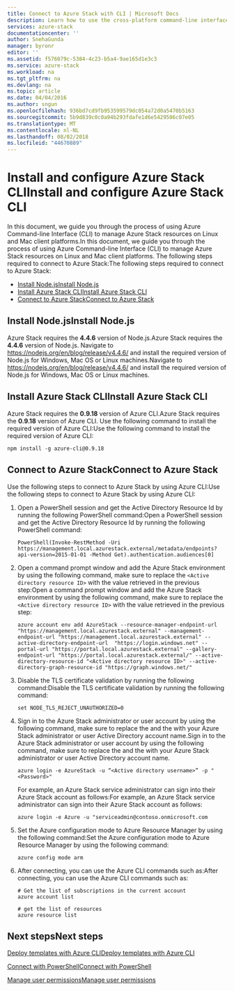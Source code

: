 ```yaml
---
title: Connect to Azure Stack with CLI | Microsoft Docs
description: Learn how to use the cross-platform command-line interface (CLI) to manage and deploy resources on Azure Stack
services: azure-stack
documentationcenter: ''
author: SnehaGunda
manager: byronr
editor: ''
ms.assetid: f576079c-5384-4c23-b5a4-9ae165d1e3c3
ms.service: azure-stack
ms.workload: na
ms.tgt_pltfrm: na
ms.devlang: na
ms.topic: article
ms.date: 04/04/2016
ms.author: sngun
ms.openlocfilehash: 936bd7cd9fb953599579dc054a72d0a5470b5163
ms.sourcegitcommit: 5b9d839c0c0a94b293fdafe1d6e5429506c07e05
ms.translationtype: MT
ms.contentlocale: nl-NL
ms.lasthandoff: 08/02/2018
ms.locfileid: "44670889"
---
```

# <a name="install-and-configure-azure-stack-cli"></a><span data-ttu-id="472a4-103">Install and configure Azure Stack CLI</span><span class="sxs-lookup"><span data-stu-id="472a4-103">Install and configure Azure Stack CLI</span></span>

<span data-ttu-id="472a4-104">In this document, we guide you through the process of using Azure Command-line Interface (CLI) to manage Azure Stack resources on Linux and Mac client platforms.</span><span class="sxs-lookup"><span data-stu-id="472a4-104">In this document, we guide you through the process of using Azure Command-line Interface (CLI) to manage Azure Stack resources on Linux and Mac client platforms.</span></span> <span data-ttu-id="472a4-105">The following steps required to connect to Azure Stack:</span><span class="sxs-lookup"><span data-stu-id="472a4-105">The following steps required to connect to Azure Stack:</span></span>

* [<span data-ttu-id="472a4-106">Install Node.js</span><span class="sxs-lookup"><span data-stu-id="472a4-106">Install Node.js</span></span>](#install-nodejs)
* [<span data-ttu-id="472a4-107">Install Azure Stack CLI</span><span class="sxs-lookup"><span data-stu-id="472a4-107">Install Azure Stack CLI</span></span>](#install-azure-stack-cli)
* [<span data-ttu-id="472a4-108">Connect to Azure Stack</span><span class="sxs-lookup"><span data-stu-id="472a4-108">Connect to Azure Stack</span></span>](#connect-to-azure-stack)

## <a name="install-nodejs"></a><span data-ttu-id="472a4-109">Install Node.js</span><span class="sxs-lookup"><span data-stu-id="472a4-109">Install Node.js</span></span>
<span data-ttu-id="472a4-110">Azure Stack requires the **4.4.6** version of Node.js.</span><span class="sxs-lookup"><span data-stu-id="472a4-110">Azure Stack requires the **4.4.6** version of Node.js.</span></span> <span data-ttu-id="472a4-111">Navigate to https://nodejs.org/en/blog/release/v4.4.6/ and install the required version of Node.js for Windows, Mac OS or Linux machines.</span><span class="sxs-lookup"><span data-stu-id="472a4-111">Navigate to https://nodejs.org/en/blog/release/v4.4.6/ and install the required version of Node.js for Windows, Mac OS or Linux machines.</span></span>

## <a name="install-azure-stack-cli"></a><span data-ttu-id="472a4-112">Install Azure Stack CLI</span><span class="sxs-lookup"><span data-stu-id="472a4-112">Install Azure Stack CLI</span></span>
<span data-ttu-id="472a4-113">Azure Stack requires the **0.9.18** version of Azure CLI.</span><span class="sxs-lookup"><span data-stu-id="472a4-113">Azure Stack requires the **0.9.18** version of Azure CLI.</span></span> <span data-ttu-id="472a4-114">Use the following command to install the required version of Azure CLI:</span><span class="sxs-lookup"><span data-stu-id="472a4-114">Use the following command to install the required version of Azure CLI:</span></span>

```
npm install -g azure-cli@0.9.18
```

## <a name="connect-to-azure-stack"></a><span data-ttu-id="472a4-115">Connect to Azure Stack</span><span class="sxs-lookup"><span data-stu-id="472a4-115">Connect to Azure Stack</span></span>
<span data-ttu-id="472a4-116">Use the following steps to connect to Azure Stack by using Azure CLI:</span><span class="sxs-lookup"><span data-stu-id="472a4-116">Use the following steps to connect to Azure Stack by using Azure CLI:</span></span>

1. <span data-ttu-id="472a4-117">Open a PowerShell session and get the Active Directory Resource Id by running the following PowerShell command:</span><span class="sxs-lookup"><span data-stu-id="472a4-117">Open a PowerShell session and get the Active Directory Resource Id by running the following PowerShell command:</span></span>

   ```
   PowerShell(Invoke-RestMethod -Uri https://management.local.azurestack.external/metadata/endpoints?api-version=2015-01-01 -Method Get).authentication.audiences[0]
   ```
   
2. <span data-ttu-id="472a4-118">Open a command prompt window and add the Azure Stack environment by using the following command, make sure to replace the `<Active directory resource ID>` with the value retrieved in the previous step:</span><span class="sxs-lookup"><span data-stu-id="472a4-118">Open a command prompt window and add the Azure Stack environment by using the following command, make sure to replace the `<Active directory resource ID>` with the value retrieved in the previous step:</span></span>

   ```
   azure account env add AzureStack --resource-manager-endpoint-url "https://management.local.azurestack.external" --management-endpoint-url "https://management.local.azurestack.external" --active-directory-endpoint-url  "https://login.windows.net" --portal-url "https://portal.local.azurestack.external" --gallery-endpoint-url "https://portal.local.azurestack.external/" --active-directory-resource-id "<Active directory resource ID>" --active-directory-graph-resource-id "https://graph.windows.net/"  
   ```

3. <span data-ttu-id="472a4-119">Disable the TLS certificate validation by running the following command:</span><span class="sxs-lookup"><span data-stu-id="472a4-119">Disable the TLS certificate validation by running the following command:</span></span>

   ```
   set NODE_TLS_REJECT_UNAUTHORIZED=0
   ```
   
4. <span data-ttu-id="472a4-120">Sign in to the Azure Stack administrator or user account by using the following command, make sure to replace the <username> and the <Password> with your Azure Stack administrator or user Active Directory account name.</span><span class="sxs-lookup"><span data-stu-id="472a4-120">Sign in to the Azure Stack administrator or user account by using the following command, make sure to replace the <username> and the <Password> with your Azure Stack administrator or user Active Directory account name.</span></span> 
   
   ```
   azure login -e AzureStack -u “<Active directory username>” -p "<Password>"
   ```
   <span data-ttu-id="472a4-121">For example, an Azure Stack service administrator can sign into their Azure Stack account as follows:</span><span class="sxs-lookup"><span data-stu-id="472a4-121">For example, an Azure Stack service administrator can sign into their Azure Stack account as follows:</span></span>
   
   ```
   azure login -e Azure -u "serviceadmin@contoso.onmicrosoft.com
   ```
   
5. <span data-ttu-id="472a4-122">Set the Azure configuration mode to Azure Resource Manager by using the following command:</span><span class="sxs-lookup"><span data-stu-id="472a4-122">Set the Azure configuration mode to Azure Resource Manager by using the following command:</span></span>

   ```
   azure config mode arm
   ```

6. <span data-ttu-id="472a4-123">After connecting, you can use the Azure CLI commands such as:</span><span class="sxs-lookup"><span data-stu-id="472a4-123">After connecting, you can use the Azure CLI commands such as:</span></span>

   ```
   # Get the list of subscriptions in the current account
   azure account list   

   # get the list of resources
   azure resource list
   ```

## <a name="next-steps"></a><span data-ttu-id="472a4-124">Next steps</span><span class="sxs-lookup"><span data-stu-id="472a4-124">Next steps</span></span>

[<span data-ttu-id="472a4-125">Deploy templates with Azure CLI</span><span class="sxs-lookup"><span data-stu-id="472a4-125">Deploy templates with Azure CLI</span></span>](azure-stack-deploy-template-command-line.md)

[<span data-ttu-id="472a4-126">Connect with PowerShell</span><span class="sxs-lookup"><span data-stu-id="472a4-126">Connect with PowerShell</span></span>](azure-stack-connect-powershell.md)

[<span data-ttu-id="472a4-127">Manage user permissions</span><span class="sxs-lookup"><span data-stu-id="472a4-127">Manage user permissions</span></span>](azure-stack-manage-permissions.md)

